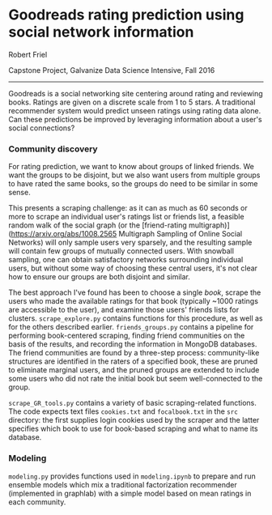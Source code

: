 # Goodreads rating prediction using social network information
Robert Friel

Capstone Project, Galvanize Data Science Intensive, Fall 2016

***

Goodreads is a social networking site centering around rating and reviewing books.  Ratings are given on a discrete scale from 1 to 5 stars.  A traditional recommender system would predict unseen ratings using rating data alone.  Can these predictions be improved by leveraging information about a user's social connections?

### Community discovery

For rating prediction, we want to know about groups of linked friends.  We want the groups to be disjoint, but we also want users from multiple groups to have rated the same books, so the groups do need to be similar in some sense.

This presents a scraping challenge: as it can as much as 60 seconds or more to scrape an individual user's ratings list or friends list, a feasible random walk of the social graph (or the [friend-rating multigraph)](https://arxiv.org/abs/1008.2565 Multigraph Sampling of Online Social Networks) will only sample users very sparsely, and the resulting sample will contain few groups of mutually connected users.  With snowball sampling, one can obtain satisfactory networks surrounding individual users, but without some way of choosing these central users, it's not clear how to ensure our groups are both disjoint and similar.

The best approach I've found has been to choose a single *book*, scrape the users who made the available ratings for that book (typically ~1000 ratings are accessible to the user), and examine those users' friends lists for clusters.  `scrape_explore.py` contains functions for this procedure, as well as for the others described earlier.   `friends_groups.py` contains a pipeline for performing book-centered scraping, finding friend communities on the basis of the results, and recording the information in MongoDB databases.  The friend communities are found by a three-step process: community-like structures are identified in the raters of a specified book, these are pruned to eliminate marginal users, and the pruned groups are extended to include some users who did not rate the initial book but seem well-connected to the group.

`scrape_GR_tools.py` contains a variety of basic scraping-related functions.  The code expects text files `cookies.txt` and `focalbook.txt` in the `src` directory: the first supplies login cookies used by the scraper and the latter specifies which book to use for book-based scraping and what to name its database.

### Modeling

`modeling.py` provides functions used in `modeling.ipynb` to prepare and run ensemble models which mix a traditional factorization recommender (implemented in graphlab) with a simple model based on mean ratings in each community.
